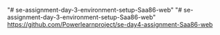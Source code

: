 "# se-assignment-day-3-environment-setup-Saa86-web" 
"# se-assignment-day-3-environment-setup-Saa86-web" 
https://github.com/Powerlearnproject/se-day4-assignment-Saa86-web
